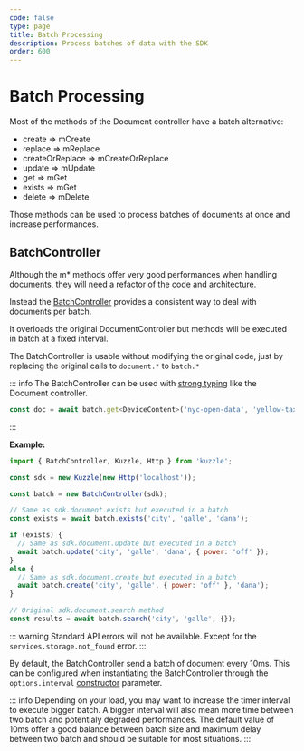 ```yaml
---
code: false
type: page
title: Batch Processing
description: Process batches of data with the SDK
order: 600
---
```


# Batch Processing

Most of the methods of the Document controller have a batch alternative:
 - create => mCreate
 - replace => mReplace
 - createOrReplace => mCreateOrReplace
 - update => mUpdate
 - get => mGet
 - exists => mGet
 - delete => mDelete

Those methods can be used to process batches of documents at once and increase performances.

## BatchController

Although the m* methods offer very good performances when handling documents, they will need a refactor of the code and architecture.

Instead the [BatchController](/sdk/js/7/core-classes/batch-controller/introduction) provides a consistent way to deal with documents per batch.

It overloads the original DocumentController but methods will be executed in batch at a fixed interval.

The BatchController is usable without modifying the original code, just by replacing the original calls to `document.*` to `batch.*`

::: info
The BatchController can be used with [strong typing](/sdk/js/7/essentials/strong-typing) like the Document controller.

```js
const doc = await batch.get<DeviceContent>('nyc-open-data', 'yellow-taxi', 'aschen');
```

:::


**Example:**

```js
import { BatchController, Kuzzle, Http } from 'kuzzle';

const sdk = new Kuzzle(new Http('localhost'));

const batch = new BatchController(sdk);

// Same as sdk.document.exists but executed in a batch
const exists = await batch.exists('city', 'galle', 'dana');

if (exists) {
  // Same as sdk.document.update but executed in a batch
  await batch.update('city', 'galle', 'dana', { power: 'off' });
}
else {
  // Same as sdk.document.create but executed in a batch
  await batch.create('city', 'galle', { power: 'off' }, 'dana');
}

// Original sdk.document.search method
const results = await batch.search('city', 'galle', {});
```

::: warning
Standard API errors will not be available.
Except for the `services.storage.not_found` error.
:::

By default, the BatchController send a batch of document every 10ms. This can be configured when instantiating the BatchController through the `options.interval` [constructor](/sdk/js/7/core-classes/batch-controller/constructor) parameter.

::: info
Depending on your load, you may want to increase the timer interval to execute bigger batch.
A bigger interval will also mean more time between two batch and potentialy degraded performances.
The default value of 10ms offer a good balance between batch size and maximum delay between two batch and should be suitable for most situations.
:::


